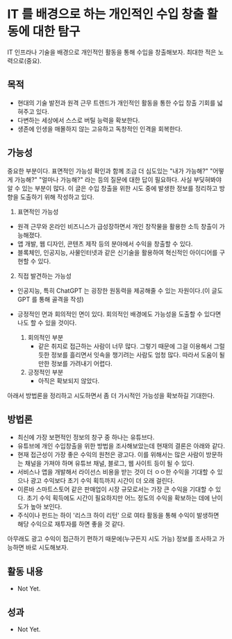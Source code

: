 # IT 를 배경으로 하는 개인적인 수입 창출 활동에 대한 탐구

IT 인프라나 기술을 배경으로 개인적인 활동을 통해 수입을 창출해보자. 최대한 적은 노력으로(중요).

## 목적

- 현대의 기술 발전과 원격 근무 트렌드가 개인적인 활동을 통한 수입 창출 기회를 넓혀주고 있다.
- 다변하는 세상에서 스스로 버틸 능력을 확보한다.
- 생존에 인생을 매몰하지 않는 고유하고 독창적인 인격을 회복한다.

## 가능성

중요한 부분이다. 표면적인 가능성 확인과 함께 조금 더 심도있는 "내가 가능해?" "어떻게 가능해?" "얼마나 가능해?" 라는 등의 질문에 대한 답이 필요하다.
사실 부딪혀봐야 알 수 있는 부분이 많다. 이 글은 수입 창출을 위한 시도 중에 발생한 정보를 정리하고 방향을 도출하기 위해 작성하고 있다.

1. 표면적인 가능성
- 원격 근무와 온라인 비즈니스가 급성장하면서 개인 창작물을 활용한 소득 창출이 가능해졌다.
- 앱 개발, 웹 디자인, 콘텐츠 제작 등의 분야에서 수익을 창출할 수 있다.
- 블록체인, 인공지능, 사물인터넷과 같은 신기술을 활용하여 혁신적인 아이디어를 구현할 수 있다.

2. 직접 발견하는 가능성
- 인공지능, 특히 ChatGPT 는 굉장한 원동력을 제공해줄 수 있는 자원이다.(이 글도 GPT 를 통해 골격을 작성)
- 긍정적인 면과 회의적인 면이 있다. 회의적인 배경에도 가능성을 도출할 수 있다면 나도 할 수 있을 것이다.

  1. 회의적인 부분
     - 같은 취지로 접근하는 사람이 너무 많다. 그렇기 때문에 그걸 이용해서 그럴듯한 정보를 흘리면서 잇속을 챙기려는 사람도 엄청 많다. 따라서 도움이 될 만한 정보를 가려내기 어렵다.
  2. 긍정적인 부분
     - 아직은 확보되지 않았다.

아래서 방법론을 정리하고 시도하면서 좀 더 가시적인 가능성을 확보하길 기대한다.

## 방법론

- 최신에 가장 보편적인 정보의 창구 중 하나는 유튜브다.
- 유튜브에 개인 수입창출을 위한 방법을 조사해보았는데 현재의 결론은 아래와 같다.
- 현재 접근성이 가장 좋은 수익의 원천은 광고다. 이를 위해서는 많은 사람이 방문하는 채널을 가져야 하며 유튜브 채널, 블로그, 웹 사이트 등이 될 수 있다.
- 서비스나 앱을 개발해서 라이선스 비용을 받는 것이 더 ㅇㅇ한 수익을 기대할 수 있으나 광고 수익보다 초기 수익 획득까지 시간이 더 오래 걸린다.
- 이른바 스마트스토어 같은 판매업이 시장 규모로서는 가장 큰 수익을 기대할 수 있다. 초기 수익 획득에도 시간이 필요하지만 어느 정도의 수익을 확보하는 데에 난이도가 높아 보인다.
- 주식이나 펀드는 하이 '리스크 하이 리턴' 으로 여타 활동을 통해 수익이 발생하면 해당 수익으로 재투자를 하면 좋을 것 같다.

아무래도 광고 수익이 접근하기 편하기 때문에(누구든지 시도 가능) 정보를 조사하고 가능하면 바로 시도해보자.

## 활동 내용

- Not Yet.

## 성과

- Not Yet.

